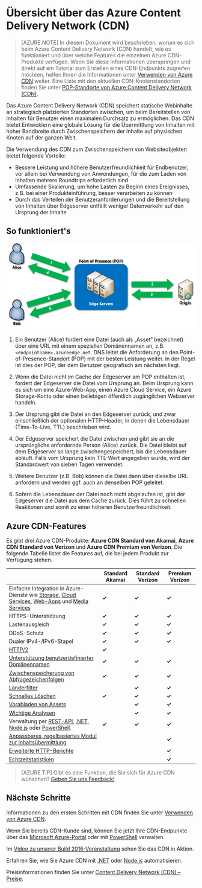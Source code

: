 <properties
	pageTitle="Übersicht über das Azure CDN | Microsoft Azure"
	description="Erfahren Sie, was das Azure Content Delivery Network (CDN, Netzwerk für die Inhaltsübermittlung) ist und wie es für die Übermittlung breitbandiger Inhalte eingesetzt wird, indem Blobs und statische Inhalte zwischengespeichert werden."
	services="cdn"
	documentationCenter=""
	authors="camsoper"
	manager="erikre"
	editor=""/>

<tags
	ms.service="cdn"
	ms.workload="tbd"
	ms.tgt_pltfrm="na"
	ms.devlang="na"
	ms.topic="hero-article"
	ms.date="08/09/2016"
	ms.author="casoper"/>

# Übersicht über das Azure Content Delivery Network (CDN)

> [AZURE.NOTE] In diesem Dokument wird beschrieben, worum es sich beim Azure Content Delivery Network (CDN) handelt, wie es funktioniert und über welche Features die einzelnen Azure CDN-Produkte verfügen. Wenn Sie diese Informationen überspringen und direkt auf ein Tutorial zum Erstellen eines CDN-Endpunkts zugreifen möchten, helfen Ihnen die Informationen unter [Verwenden von Azure CDN](cdn-create-new-endpoint.md) weiter. Eine Liste mit den aktuellen CDN-Knotenstandorten finden Sie unter [POP-Standorte von Azure Content Delivery Network (CDN)](cdn-pop-locations.md).

Das Azure Content Delivery Network (CDN) speichert statische Webinhalte an strategisch platzierten Standorten zwischen, um beim Bereitstellen von Inhalten für Benutzer einen maximalen Durchsatz zu ermöglichen. Das CDN bietet Entwicklern eine globale Lösung für die Übermittlung von Inhalten mit hoher Bandbreite durch Zwischenspeichern der Inhalte auf physischen Knoten auf der ganzen Welt.

Die Verwendung des CDN zum Zwischenspeichern von Websiteobjekten bietet folgende Vorteile:

- Bessere Leistung und höhere Benutzerfreundlichkeit für Endbenutzer, vor allem bei Verwendung von Anwendungen, für die zum Laden von Inhalten mehrere Roundtrips erforderlich sind
- Umfassende Skalierung, um hohe Lasten zu Beginn eines Ereignisses, z.B. bei einer Produkteinführung, besser verarbeiten zu können
- Durch das Verteilen der Benutzeranforderungen und die Bereitstellung von Inhalten über Edgeserver entfällt weniger Datenverkehr auf den Ursprung der Inhalte


## So funktioniert's

![Übersicht über CDN](./media/cdn-overview/cdn-overview.png)

1. Ein Benutzer (Alice) fordert eine Datei (auch als „Asset“ bezeichnet) über eine URL mit einem speziellen Domänennamen an, z.B. `<endpointname>.azureedge.net`. DNS leitet die Anforderung an den Point-of-Presence-Standort (POP) mit der besten Leistung weiter. In der Regel ist dies der POP, der dem Benutzer geografisch am nächsten liegt.

2. Wenn die Datei nicht im Cache der Edgeserver am POP enthalten ist, fordert der Edgeserver die Datei vom Ursprung an. Beim Ursprung kann es sich um eine Azure-Web-App, einen Azure Cloud Service, ein Azure Storage-Konto oder einen beliebigen öffentlich zugänglichen Webserver handeln.

3. Der Ursprung gibt die Datei an den Edgeserver zurück, und zwar einschließlich der optionalen HTTP-Header, in denen die Lebensdauer (Time-To-Live, TTL) beschrieben wird.

4. Der Edgeserver speichert die Datei zwischen und gibt sie an die ursprüngliche anfordernde Person (Alice) zurück. Die Datei bleibt auf dem Edgeserver so lange zwischengespeichert, bis die Lebensdauer abläuft. Falls vom Ursprung kein TTL-Wert angegeben wurde, wird der Standardwert von sieben Tagen verwendet.

5. Weitere Benutzer (z.B. Bob) können die Datei dann über dieselbe URL anfordern und werden ggf. auch an denselben POP geleitet.

6. Sofern die Lebensdauer der Datei noch nicht abgelaufen ist, gibt der Edgeserver die Datei aus dem Cache zurück. Dies führt zu schnellen Reaktionen und somit zu einer höheren Benutzerfreundlichkeit.


## Azure CDN-Features

Es gibt drei Azure CDN-Produkte: **Azure CDN Standard von Akamai**, **Azure CDN Standard von Verizon** und **Azure CDN Premium von Verizon**. Die folgende Tabelle listet die Features auf, die bei jedem Produkt zur Verfügung stehen.

| | Standard Akamai | Standard Verizon | Premium Verizon |
|-------|-----------------|------------------|-----------------|
| Einfache Integration in Azure-Dienste wie [Storage](cdn-create-a-storage-account-with-cdn.md), [Cloud Services](cdn-cloud-service-with-cdn.md), [Web-Apps](../app-service-web/cdn-websites-with-cdn.md) und [Media Services](../media-services/media-services-manage-origins.md#enable_cdn) | **&#x2713;** | **&#x2713;** | **&#x2713;**|
| HTTPS-Unterstützung | **&#x2713;** | **&#x2713;** | **&#x2713;** |
| Lastenausgleich | **&#x2713;** | **&#x2713;** | **&#x2713;** |
| DDoS-Schutz | **&#x2713;** | **&#x2713;** | **&#x2713;** |
| Dualer IPv4-/IPv6-Stapel | **&#x2713;** | **&#x2713;** | **&#x2713;** |
| [HTTP/2](https://msdn.microsoft.com/library/mt762901.aspx) | **&#x2713;** | | |
| [Unterstützung benutzerdefinierter Domänennamen](cdn-map-content-to-custom-domain.md) | **&#x2713;** | **&#x2713;** | **&#x2713;** |
| [Zwischenspeicherung von Abfragezeichenfolgen](cdn-query-string.md) | **&#x2713;** | **&#x2713;** | **&#x2713;** |
| [Länderfilter](cdn-restrict-access-by-country.md) | | **&#x2713;** | **&#x2713;** |
| [Schnelles Löschen](cdn-purge-endpoint.md) | **&#x2713;** | **&#x2713;** | **&#x2713;** |
| [Vorabladen von Assets](cdn-preload-endpoint.md) | | **&#x2713;** | **&#x2713;** |
| [Wichtige Analysen](cdn-analyze-usage-patterns.md) | | **&#x2713;** | **&#x2713;** |
| Verwaltung per [REST-API](https://msdn.microsoft.com/library/mt634456.aspx), [.NET](./cdn-app-dev-net.md), [Node.js](./cdn-app-dev-node.md) oder [PowerShell](./cdn-manage-powershell.md). | **&#x2713;** | **&#x2713;** | **&#x2713;** |
| [Anpassbares, regelbasiertes Modul zur Inhaltsübermittlung](cdn-rules-engine.md) | | | **&#x2713;** |
| [Erweiterte HTTP-Berichte](cdn-advanced-http-reports.md) | | | **&#x2713;** |
| [Echtzeitstatistiken](cdn-real-time-stats.md) | | | **&#x2713;** |

>[AZURE.TIP] Gibt es eine Funktion, die Sie sich für Azure CDN wünschen? [Geben Sie uns Feedback!](https://feedback.azure.com/forums/169397-cdn)

## Nächste Schritte

Informationen zu den ersten Schritten mit CDN finden Sie unter [Verwenden von Azure CDN](./cdn-create-new-endpoint.md).

Wenn Sie bereits CDN-Kunde sind, können Sie jetzt Ihre CDN-Endpunkte über das [Microsoft Azure-Portal](https://portal.azure.com) oder mit [PowerShell](cdn-manage-powershell.md) verwalten.

Im [Video zu unserer Build 2016-Veranstaltung](https://azure.microsoft.com/documentation/videos/build-2016-leveraging-the-new-azure-cdn-apis-to-build-wicked-fast-applications/) sehen Sie das CDN in Aktion.

Erfahren Sie, wie Sie Azure CDN mit [.NET](./cdn-app-dev-net.md) oder [Node.js](./cdn-app-dev-node.md) automatisieren.

Preisinformationen finden Sie unter [Content Delivery Network (CDN) – Preise](https://azure.microsoft.com/pricing/details/cdn/).

<!---HONumber=AcomDC_0817_2016-->